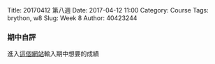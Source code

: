 Title: 20170412 第八週
Date: 2017-04-12 11:00
Category: Course
Tags: brython, w8
Slug: Week 8
Author: 40423244

<h3>期中自評</h3>


<p>進入<a href="https://ethercalc.org/p4lqi9n81s9m">這個網站</a>輸入期中想要的成績

